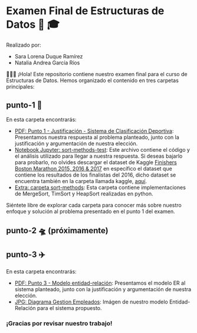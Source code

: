 # Examen Final de Estructuras de Datos 🎉 🎓

Realizado por:
- Sara Lorena Duque Ramírez
- Natalia Andrea García Ríos

👨🏻‍🏫 ¡Hola! Este repositorio contiene nuestro examen final para el curso de Estructuras de Datos. Hemos organizado el contenido en tres carpetas principales:

## punto-1 🚀
En esta carpeta encontrarás:

- [PDF: Punto 1 - Justificación - Sistema de Clasificación Deportiva](punto-1/Punto%201%20-%20Justificación%20-%20Sistema%20de%20clasificación%20deportiva.pdf): Presentamos nuestra respuesta al problema planteado, junto con la justificación y argumentación de nuestra elección.
- [Notebook Jupyter: sort-methods-test](punto-1/sort-methods-test.ipynb): Este archivo contiene el código y el análisis utilizado para llegar a nuestra respuesta. Si deseas bajarlo para probarlo, no olvides descargar el dataset de Kaggle [Finishers Boston Marathon 2015, 2016 & 2017](https://www.kaggle.com/datasets/rojour/boston-results/?select=marathon_results_2016.csv) en específico el dataset que contiene los resultados de los finalistas del 2016, dicho dataset se encuentra también en la carpeta llamada kaggle, [aquí](punto-1/kaggle/marathon_results_2016.csv).
- [Extra: carpeta sort-methods](punto-1/sort-methods): Esta carpeta contiene implementaciones de MergeSort, TimSort y HeapSort realizadas en python.

Siéntete libre de explorar cada carpeta para conocer más sobre nuestro enfoque y solución al problema presentado en el punto 1 del examen.

## punto-2 🛸 (próximamente)

## punto-3 ✈️
En esta carpeta encontrarás:

- [PDF: Punto 3 - Modelo entidad-relación](punto-3/Punto%203%20-%20Modelo%20entidad-relación.pdf): Presentamos el modelo ER al sistema planteado, junto con la justificación y argumentación de nuestra elección.
- [JPG: Diagrama Gestion Empleados](punto-3/Diagrama%20Gestion%20Empleados.jpg): Imágen de nuestro modelo Entidad-Relación para el sistema propuesto.

### ¡Gracias por revisar nuestro trabajo!
